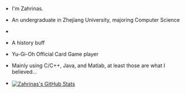 - I'm Zahrinas.
- An undergraduate in Zhejiang University, majoring Computer Science
- 
- A history buff
- Yu-Gi-Oh Official Card Game player

- Mainly using C/C++, Java, and Matlab, at least those are what I believed...
- <a href="https://github.com/Zahrinas/Zahrinas">
  <img align="center" src="https://github-readme-stats.vercel.app/api/top-langs/?username=Zahrinas&langs_count=5&layout=compact&exclude_repo=Zahrinas" alt="Zahrinas's GitHub Stats" /></a>

